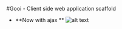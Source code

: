 #Gooi - Client side web application scaffold



* **Now with ajax **
 ![alt text](http://aptoma.com/select.star/wp-content/uploads/2010/02/18okt04_ajax_logo_150_rgb.jpg "now with ajax")
